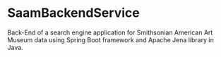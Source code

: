 # SaamBackendService
Back-End of a search engine application for Smithsonian American Art Museum data using Spring Boot framework and Apache Jena library in Java.
